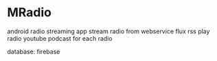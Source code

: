 # MRadio
android radio streaming app
stream radio from webservice
flux rss
play radio youtube podcast for each radio

database: firebase
